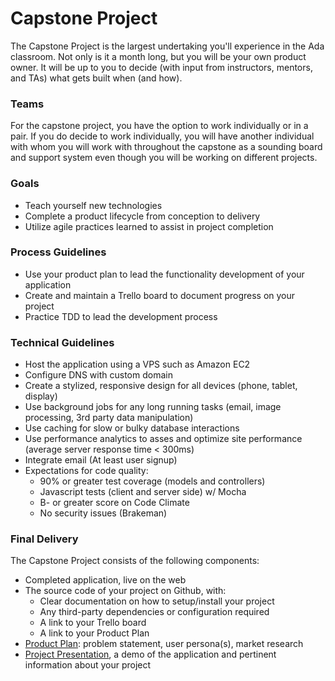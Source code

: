 # Capstone Project
The Capstone Project is the largest undertaking you'll experience in the Ada classroom. Not only is it a month long, but you will be your own product owner. It will be up to you to decide (with input from instructors, mentors, and TAs) what gets built when (and how).

### Teams
For the capstone project, you have the option to work individually or in a pair. If you do decide to work individually, you will have another individual with whom you will work with throughout the capstone as a sounding board and support system even though you will be working on different projects.

### Goals
- Teach yourself new technologies
- Complete a product lifecycle from conception to delivery
- Utilize agile practices learned to assist in project completion

### Process Guidelines
- Use your product plan to lead the functionality development of your application
- Create and maintain a Trello board to document progress on your project
- Practice TDD to lead the development process

### Technical Guidelines
- Host the application using a VPS such as Amazon EC2
- Configure DNS with custom domain
- Create a stylized, responsive design for all devices (phone, tablet, display)
- Use background jobs for any long running tasks (email, image processing, 3rd party data manipulation)
- Use caching for slow or bulky database interactions
- Use performance analytics to asses and optimize site performance (average server response time < 300ms)
- Integrate email (At least user signup)
- Expectations for code quality:
    - 90% or greater test coverage (models and controllers)
    - Javascript tests (client and server side) w/ Mocha
    - B- or greater score on Code Climate
    - No security issues (Brakeman)

### Final Delivery
The Capstone Project consists of the following components:
- Completed application, live on the web
- The source code of your project on Github, with:
  - Clear documentation on how to setup/install your project
  - Any third-party dependencies or configuration required
  - A link to your Trello board
  - A link to your Product Plan
- [Product Plan](../capstone/product-plan.md): problem statement, user persona(s), market research
- [Project Presentation](../capstone/presentation.md), a demo of the application and pertinent information about your project
